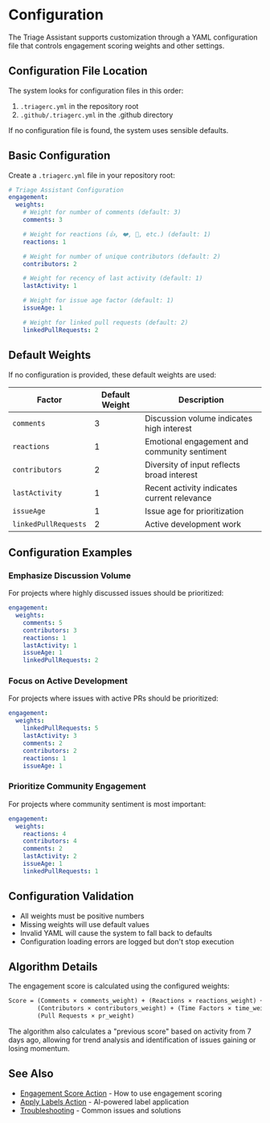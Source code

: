 # Configuration

The Triage Assistant supports customization through a YAML configuration file that controls engagement scoring weights and other settings.

## Configuration File Location

The system looks for configuration files in this order:

1. `.triagerc.yml` in the repository root
2. `.github/.triagerc.yml` in the .github directory

If no configuration file is found, the system uses sensible defaults.

## Basic Configuration

Create a `.triagerc.yml` file in your repository root:

```yaml
# Triage Assistant Configuration
engagement:
  weights:
    # Weight for number of comments (default: 3)
    comments: 3

    # Weight for reactions (👍, ❤️, 🎉, etc.) (default: 1)
    reactions: 1

    # Weight for number of unique contributors (default: 2)
    contributors: 2

    # Weight for recency of last activity (default: 1)
    lastActivity: 1

    # Weight for issue age factor (default: 1)
    issueAge: 1

    # Weight for linked pull requests (default: 2)
    linkedPullRequests: 2
```

## Default Weights

If no configuration is provided, these default weights are used:

| Factor | Default Weight | Description |
|--------|----------------|-------------|
| `comments` | 3 | Discussion volume indicates high interest |
| `reactions` | 1 | Emotional engagement and community sentiment |
| `contributors` | 2 | Diversity of input reflects broad interest |
| `lastActivity` | 1 | Recent activity indicates current relevance |
| `issueAge` | 1 | Issue age for prioritization |
| `linkedPullRequests` | 2 | Active development work |

## Configuration Examples

### Emphasize Discussion Volume

For projects where highly discussed issues should be prioritized:

```yaml
engagement:
  weights:
    comments: 5
    contributors: 3
    reactions: 1
    lastActivity: 1
    issueAge: 1
    linkedPullRequests: 2
```

### Focus on Active Development

For projects where issues with active PRs should be prioritized:

```yaml
engagement:
  weights:
    linkedPullRequests: 5
    lastActivity: 3
    comments: 2
    contributors: 2
    reactions: 1
    issueAge: 1
```

### Prioritize Community Engagement

For projects where community sentiment is most important:

```yaml
engagement:
  weights:
    reactions: 4
    contributors: 4
    comments: 2
    lastActivity: 2
    issueAge: 1
    linkedPullRequests: 1
```

## Configuration Validation

- All weights must be positive numbers
- Missing weights will use default values
- Invalid YAML will cause the system to fall back to defaults
- Configuration loading errors are logged but don't stop execution

## Algorithm Details

The engagement score is calculated using the configured weights:

```txt
Score = (Comments × comments_weight) + (Reactions × reactions_weight) +
        (Contributors × contributors_weight) + (Time Factors × time_weights) +
        (Pull Requests × pr_weight)
```

The algorithm also calculates a "previous score" based on activity from 7 days ago, allowing for trend analysis and identification of issues gaining or losing momentum.

## See Also

- [Engagement Score Action](engagement-score.md) - How to use engagement scoring
- [Apply Labels Action](apply-labels.md) - AI-powered label application
- [Troubleshooting](troubleshooting.md) - Common issues and solutions